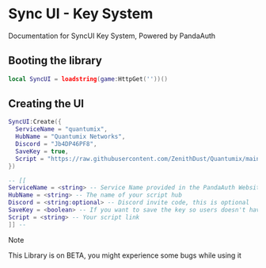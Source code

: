# Sync UI - Key System
Documentation for SyncUI Key System, Powered by PandaAuth

## Booting the library
```lua
local SyncUI = loadstring(game:HttpGet(''))()
```

## Creating the UI
```lua
SyncUI:Create({
  ServiceName = "quantumix",
  HubName = "Quantumix Networks",
  Discord = "Jb4DP46PF8",
  SaveKey = true,
  Script = "https://raw.githubusercontent.com/ZenithDust/Quantumix/main/Quantumix.lua"
})

-- [[
ServiceName = <string> -- Service Name provided in the PandaAuth Website
HubName = <string> -- The name of your script hub
Discord = <string:optional> -- Discord invite code, this is optional
SaveKey = <boolean> -- If you want to save the key so users doesn't have to enter it again
Script = <string> -- Your script link
]] --
```

> [!NOTE]
> This Library is on BETA, you might experience some bugs while using it
